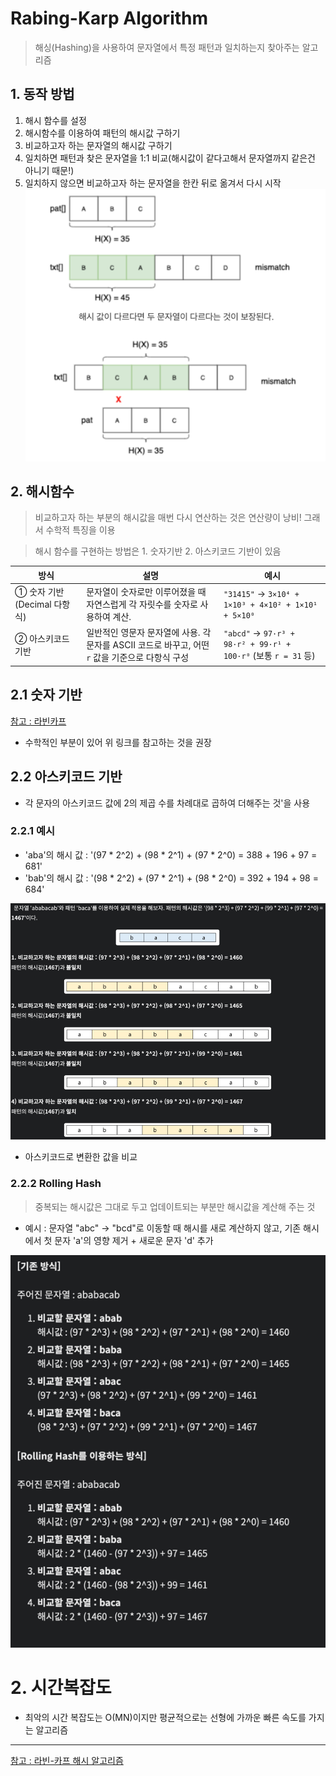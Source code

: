 # Rabing-Karp Algorithm
> 해싱(Hashing)을 사용하여 문자열에서 특정 패턴과 일치하는지 찾아주는 알고리즘

## 1. 동작 방법

1. 해시 함수를 설정
2. 해시함수를 이용하여 패턴의 해시값 구하기
3. 비교하고자 하는 문자열의 해시값 구하기
4. 일치하면 패턴과 찾은 문자열을 1:1 비교(해시값이 같다고해서 문자열까지 같은건 아니기 때문!)
5. 일치하지 않으면 비교하고자 하는 문자열을 한칸 뒤로 옮겨서 다시 시작
![img.png](../images/rk-exa1.png)

## 2. 해시함수
> 비교하고자 하는 부분의 해시값을 매번 다시 연산하는 것은 연산량이 낭비!
> 그래서 수학적 특징을 이용

> 해시 함수를 구현하는 방법은 1. 숫자기반 2. 아스키코드 기반이 있음

| 방식                    | 설명                                                           | 예시                                                          |
|-----------------------| ------------------------------------------------------------ | ----------------------------------------------------------- |
| ① 숫자 기반 (Decimal 다항식) | 문자열이 숫자로만 이루어졌을 때 자연스럽게 각 자릿수를 숫자로 사용하여 계산.                  | `"31415"` → `3×10⁴ + 1×10³ + 4×10² + 1×10¹ + 5×10⁰`         |
| ② 아스키코드 기반            | 일반적인 영문자 문자열에 사용. 각 문자를 ASCII 코드로 바꾸고, 어떤 `r` 값을 기준으로 다항식 구성 | `"abcd"` → `97·r³ + 98·r² + 99·r¹ + 100·r⁰` (보통 `r = 31` 등) |

## 2.1 숫자 기반
[참고 : 라빈카프](https://canvas4sh.tistory.com/345)  
- 수학적인 부분이 있어 위 링크를 참고하는 것을 권장

## 2.2 아스키코드 기반
- 각 문자의 아스키코드 값에 2의 제곱 수를 차례대로 곱하여 더해주는 것'을 사용

### 2.2.1 예시

- 'aba'의 해시 값 : '(97 * 2^2) + (98 * 2^1) + (97 * 2^0) = 388 + 196 + 97 = 681'
- 'bab'의 해시 값 : '(98 * 2^2) + (97 * 2^1) + (98 * 2^0) = 392 + 194 + 98 = 684'

![img_1.png](../images/rk-exa2.png)
- 아스키코드로 변환한 값을 비교

### 2.2.2 Rolling Hash
> 중복되는 해시값은 그대로 두고 업데이트되는 부분만 해시값을 계산해 주는 것

- 예시 : 문자열 "abc" → "bcd"로 이동할 때 해시를 새로 계산하지 않고, 기존 해시에서 첫 문자 'a'의 영향 제거 + 새로운 문자 'd' 추가

![img_2.png](../images/rk-exa3.png)


# 2. 시간복잡도
- 최악의 시간 복잡도는 O(MN)이지만 평균적으로는 선형에 가까운 빠른 속도를 가지는 알고리즘

---
[참고 : 라빈-카프 해시 알고리즘](https://amenable.tistory.com/75)